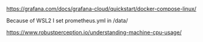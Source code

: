 https://grafana.com/docs/grafana-cloud/quickstart/docker-compose-linux/

Because of WSL2 I set prometheus.yml in /data/

https://www.robustperception.io/understanding-machine-cpu-usage/
